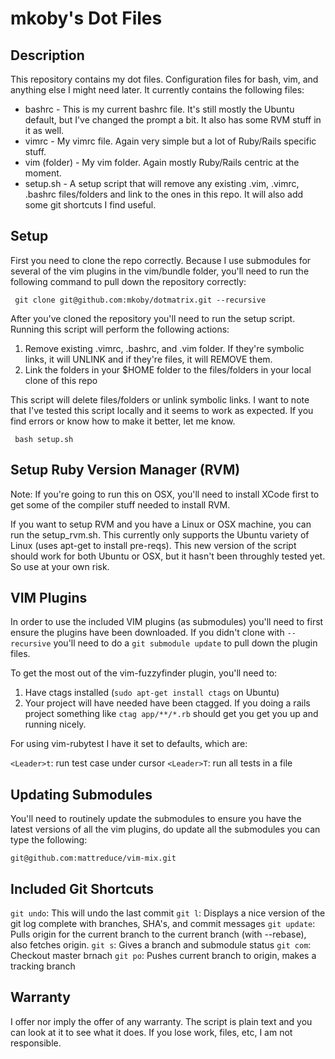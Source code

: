 # mkoby's Dot Files

## Description

This repository contains my dot files. Configuration files for bash, vim, and anything else I might need later.  It currently contains the following files:

* bashrc - This is my current bashrc file. It's still mostly the Ubuntu default, but I've changed the prompt a bit. It also has some RVM stuff in it as well.
* vimrc - My vimrc file. Again very simple but a lot of Ruby/Rails specific stuff.
* vim (folder) - My vim folder. Again mostly Ruby/Rails centric at the moment.
* setup.sh - A setup script that will remove any existing .vim, .vimrc, .bashrc files/folders and link to the ones in this repo. It will also add some git shortcuts I find useful.

## Setup
First you need to clone the repo correctly.  Because I use submodules for several of the vim plugins in the vim/bundle folder, you'll need to run the following command to pull down the repository correctly:

     git clone git@github.com:mkoby/dotmatrix.git --recursive

After you've cloned the repository you'll need to run the setup script.  Running this script will perform the following actions:

1. Remove existing .vimrc, .bashrc, and .vim folder. If they're symbolic links, it will UNLINK and if they're files, it will REMOVE them.
2. Link the folders in your $HOME folder to the files/folders in your local clone of this repo

This script will delete files/folders or unlink symbolic links.  I want to note that I've tested this script locally and it seems to work as expected. If you find errors or know how to make it better, let me know.

     bash setup.sh

## Setup Ruby Version Manager (RVM)
Note: If you're going to run this on OSX, you'll need to install XCode first to get some of the compiler stuff needed to install RVM.

If you want to setup RVM and you have a Linux or OSX machine, you can run the setup_rvm.sh. This currently only supports the Ubuntu variety of Linux (uses apt-get to install pre-reqs). This new version of the script should work for both Ubuntu or OSX, but it hasn't been throughly tested yet. So use at your own risk.

## VIM Plugins
In order to use the included VIM plugins (as submodules) you'll need to first ensure the plugins have been downloaded. If you didn't clone with ```--recursive``` you'll need to do a ```git submodule update``` to pull down the plugin files.

To get the most out of the vim-fuzzyfinder plugin, you'll need to:

1. Have ctags installed (```sudo apt-get install ctags``` on Ubuntu)
2. Your project will have needed have been ctagged. If you doing a rails project something like ```ctag app/**/*.rb``` should get you get you up and running nicely.

For using vim-rubytest I have it set to defaults, which are:

```<Leader>t```: run test case under cursor
```<Leader>T```: run all tests in a file

## Updating Submodules

You'll need to routinely update the submodules to ensure you have the latest versions of all the vim plugins, do update all the submodules you can type the following:

```git@github.com:mattreduce/vim-mix.git```

## Included Git Shortcuts

```git undo```: This will undo the last commit
```git l```: Displays a nice version of the git log complete with branches, SHA's, and commit messages
```git update```: Pulls origin for the current branch to the current branch (with --rebase), also fetches origin.
```git s```: Gives a branch and submodule status
```git com```: Checkout master brnach
```git po```: Pushes current branch to origin, makes a tracking branch

## Warranty

I offer nor imply the offer of any warranty. The script is plain text and you can look at it to see what it does. If you lose work, files, etc, I am not responsible.
